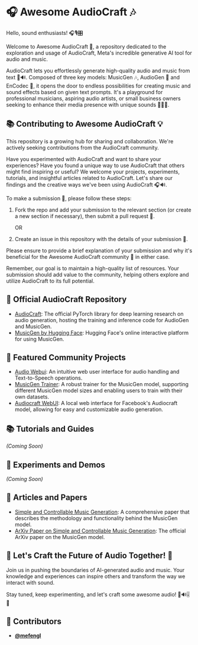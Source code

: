 <!-- DO NOT REMOVE - contributor_list:data:start:["mefengl"]:end -->
# 🎧 Awesome AudioCraft 🎶

Hello, sound enthusiasts! 🎧🎙️🎛️

Welcome to Awesome AudioCraft 🚀, a repository dedicated to the exploration and usage of AudioCraft, Meta's incredible generative AI tool for audio and music. 

AudioCraft lets you effortlessly generate high-quality audio and music from text 🎵🔊. Composed of three key models: MusicGen 🎶, AudioGen 📣 and EnCodec 🔢, it opens the door to endless possibilities for creating music and sound effects based on given text prompts. It's a playground for professional musicians, aspiring audio artists, or small business owners seeking to enhance their media presence with unique sounds 🎼🎷🎸.

## 📚 Contributing to Awesome AudioCraft 💡

This repository is a growing hub for sharing and collaboration. We're actively seeking contributions from the AudioCraft community.

Have you experimented with AudioCraft and want to share your experiences? Have you found a unique way to use AudioCraft that others might find inspiring or useful? We welcome your projects, experiments, tutorials, and insightful articles related to AudioCraft. Let's share our findings and the creative ways we've been using AudioCraft 🎧🔊.

To make a submission 📝, please follow these steps:

1. Fork the repo and add your submission to the relevant section (or create a new section if necessary), then submit a pull request 🍴.
   
   OR

2. Create an issue in this repository with the details of your submission 📮.

Please ensure to provide a brief explanation of your submission and why it's beneficial for the Awesome AudioCraft community 👥 in either case.

Remember, our goal is to maintain a high-quality list of resources. Your submission should add value to the community, helping others explore and utilize AudioCraft to its full potential.

## 💎 Official AudioCraft Repository

- [AudioCraft](https://github.com/facebookresearch/audiocraft): The official PyTorch library for deep learning research on audio generation, hosting the training and inference code for AudioGen and MusicGen.
- [MusicGen by Hugging Face](https://huggingface.co/spaces/facebook/MusicGen): Hugging Face's online interactive platform for using MusicGen.

## 🌟 Featured Community Projects

- [Audio Webui](https://github.com/gitmylo/audio-webui): An intuitive web user interface for audio handling and Text-to-Speech operations.
- [MusicGen Trainer](https://github.com/chavinlo/musicgen_trainer): A robust trainer for the MusicGen model, supporting different MusicGen model sizes and enabling users to train with their own datasets.
- [Audiocraft WebUI](https://github.com/CoffeeVampir3/audiocraft-webui): A local web interface for Facebook's Audiocraft model, allowing for easy and customizable audio generation.

## 📚 Tutorials and Guides

*(Coming Soon)*

## 🎈 Experiments and Demos

*(Coming Soon)*

## 📑 Articles and Papers

- [Simple and Controllable Music Generation](https://ai.honu.io/papers/musicgen/): A comprehensive paper that describes the methodology and functionality behind the MusicGen model.
- [ArXiv Paper on Simple and Controllable Music Generation](https://arxiv.org/abs/2306.05284): The official ArXiv paper on the MusicGen model.

## 🎉 Let's Craft the Future of Audio Together! 🌈

Join us in pushing the boundaries of AI-generated audio and music. Your knowledge and experiences can inspire others and transform the way we interact with sound.

Stay tuned, keep experimenting, and let's craft some awesome audio! 🎼🔊🎚️🎹

<!-- prettier-ignore-start -->
<!-- DO NOT REMOVE - contributor_list:start -->
## 👥 Contributors


- **[@mefengl](https://github.com/mefengl)**

<!-- DO NOT REMOVE - contributor_list:end -->
<!-- prettier-ignore-end -->